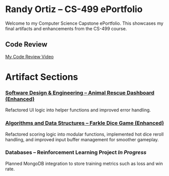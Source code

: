 # Randy Ortiz – CS-499 ePortfolio

Welcome to my Computer Science Capstone ePortfolio. This showcases my final artifacts and enhancements from the CS-499 course.

## Code Review

[My Code Review Video](https://drive.google.com/file/d/1ukBOgfpPEcaF-qPUiikywnUlCqqw6436/view?usp=drive_link)

# Artifact Sections

### [Software Design & Engineering – Animal Rescue Dashboard (Enhanced)](SoftwareDesign_AnimalRescueDashboard/)
Refactored UI logic into helper functions and improved error handling.

### [Algorithms and Data Structures – Farkle Dice Game (Enhanced)](FarkleGame_Enhanced/)
Refactored scoring logic into modular functions, implemented hot dice reroll handling, and improved input buffer management for smoother gameplay.

### Databases – Reinforcement Learning Project *In Progress*
Planned MongoDB integration to store training metrics such as loss and win rate.
